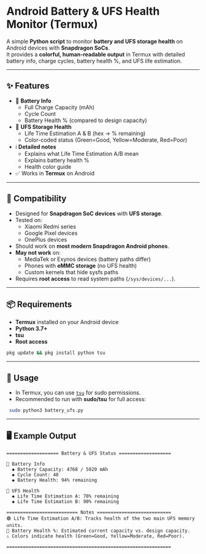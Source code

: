 # Android Battery & UFS Health Monitor (Termux)

A simple **Python script** to monitor **battery and UFS storage health** on Android devices with **Snapdragon SoCs**.  
It provides a **colorful, human-readable output** in Termux with detailed battery info, charge cycles, battery health %, and UFS life estimation.

---

## ✨ Features

- 🔋 **Battery Info**
  - Full Charge Capacity (mAh)
  - Cycle Count
  - Battery Health % (compared to design capacity)
- 💾 **UFS Storage Health**
  - Life Time Estimation A & B (hex → % remaining)
  - Color-coded status (Green=Good, Yellow=Moderate, Red=Poor)
- ℹ **Detailed notes**
  - Explains what Life Time Estimation A/B mean
  - Explains battery health %
  - Health color guide
- ✅ Works in **Termux** on Android

---

## 📱 Compatibility

- Designed for **Snapdragon SoC devices** with **UFS storage**.
- Tested on:
  - Xiaomi Redmi series
  - Google Pixel devices
  - OnePlus devices
- Should work on **most modern Snapdragon Android phones**.
- **May not work** on:
  - MediaTek or Exynos devices (battery paths differ)
  - Phones with **eMMC storage** (no UFS health)
  - Custom kernels that hide sysfs paths
- Requires **root access** to read system paths (`/sys/devices/...`).

---

## 📦 Requirements

- **Termux** installed on your Android device
- **Python 3.7+**
- **tsu**
- **Root access**
```bash
pkg update && pkg install python tsu
```
---

## 🚀 Usage
- In Termux, you can use [`tsu`](https://github.com/termux/termux-packages/wiki/tsu) for sudo permissions.
- Recommended to run with **sudo/tsu** for full access:

```bash
 sudo python3 battery_ufs.py
```

---

## 🖥️ Example Output

```
=================== Battery & UFS Status ===================

🔋 Battery Info
  ◆ Battery Capacity: 4768 / 5020 mAh
  ◆ Cycle Count: 40
  ◆ Battery Health: 94% remaining

💾 UFS Health
  ◆ Life Time Estimation A: 70% remaining
  ◆ Life Time Estimation B: 90% remaining

========================== Notes ===========================
🟢 Life Time Estimation A/B: Tracks health of the two main UFS memory units.
🔋 Battery Health %: Estimated current capacity vs. design capacity.
⚠ Colors indicate health (Green=Good, Yellow=Moderate, Red=Poor).

============================================================
```
